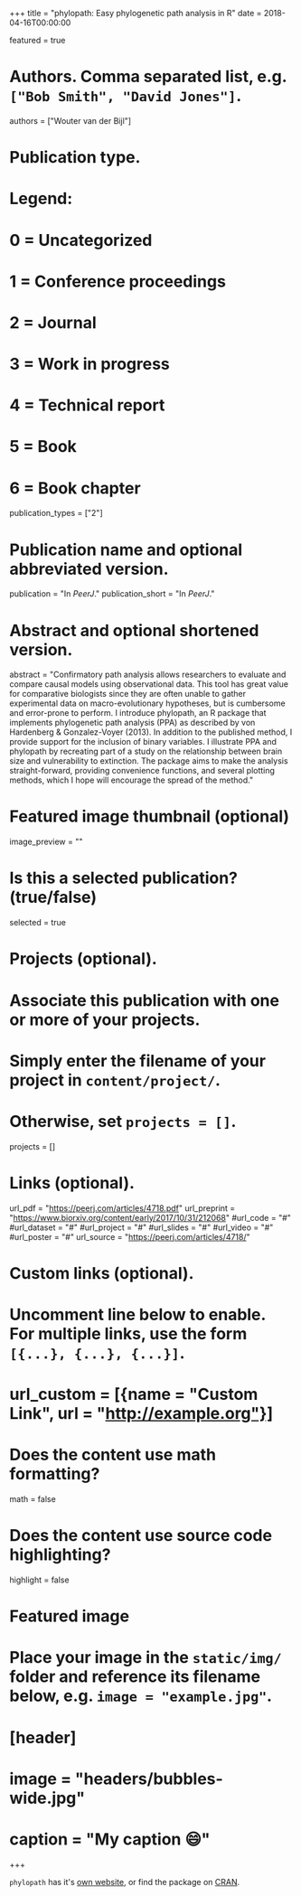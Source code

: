 +++
title = "phylopath: Easy phylogenetic path analysis in R"
date = 2018-04-16T00:00:00

featured = true

# Authors. Comma separated list, e.g. `["Bob Smith", "David Jones"]`.
authors = ["Wouter van der Bijl"]

# Publication type.
# Legend:
# 0 = Uncategorized
# 1 = Conference proceedings
# 2 = Journal
# 3 = Work in progress
# 4 = Technical report
# 5 = Book
# 6 = Book chapter
publication_types = ["2"]

# Publication name and optional abbreviated version.
publication = "In *PeerJ*."
publication_short =  "In *PeerJ*."

# Abstract and optional shortened version.
abstract = "Confirmatory path analysis allows researchers to evaluate and compare causal models using observational data. This tool has great value for comparative biologists since they are often unable to gather experimental data on macro-evolutionary hypotheses, but is cumbersome and error-prone to perform. I introduce phylopath, an R package that implements phylogenetic path analysis (PPA) as described by von Hardenberg & Gonzalez-Voyer (2013). In addition to the published method, I provide support for the inclusion of binary variables. I illustrate PPA and phylopath by recreating part of a study on the relationship between brain size and vulnerability to extinction. The package aims to make the analysis straight-forward, providing convenience functions, and several plotting methods, which I hope will encourage the spread of the method."

# Featured image thumbnail (optional)
image_preview = ""

# Is this a selected publication? (true/false)
selected = true

# Projects (optional).
#   Associate this publication with one or more of your projects.
#   Simply enter the filename of your project in `content/project/`.
#   Otherwise, set `projects = []`.
projects = []

# Links (optional).
url_pdf = "https://peerj.com/articles/4718.pdf"
url_preprint = "https://www.biorxiv.org/content/early/2017/10/31/212068"
#url_code = "#"
#url_dataset = "#"
#url_project = "#"
#url_slides = "#"
#url_video = "#"
#url_poster = "#"
url_source = "https://peerj.com/articles/4718/"

# Custom links (optional).
#   Uncomment line below to enable. For multiple links, use the form `[{...}, {...}, {...}]`.
# url_custom = [{name = "Custom Link", url = "http://example.org"}]

# Does the content use math formatting?
math = false

# Does the content use source code highlighting?
highlight = false

# Featured image
# Place your image in the `static/img/` folder and reference its filename below, e.g. `image = "example.jpg"`.
# [header]
# image = "headers/bubbles-wide.jpg"
# caption = "My caption :smile:"

+++

`phylopath` has it's [own website](https://ax3man.github.io/phylopath/), or find the package on [CRAN](https://cran.r-project.org/web/packages/phylopath/index.html).
